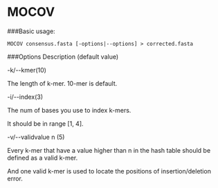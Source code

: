 # MOCOV
###Basic usage:

    MOCOV consensus.fasta [-options|--options] > corrected.fasta
###Options Description (default value)

-k/--kmer(10)

The length of k-mer. 10-mer is default.

-i/--index(3)

The num of bases you use to index k-mers.

It should be in range [1, 4].

-v/--validvalue  n (5)

Every k-mer that have a value higher than n in the hash table should be defined as a valid k-mer.

And one valid k-mer is used to locate the positions of insertion/deletion error.
